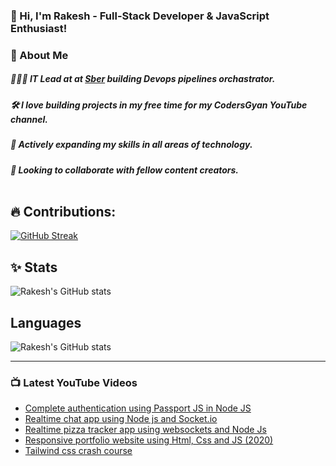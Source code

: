 ### 👋 Hi, I'm Rakesh - Full-Stack Developer & JavaScript Enthusiast!
### 🚀 About Me
##### 👷🏾‍♂️ IT Lead at at [Sber](https://sbertech.ru/) building Devops pipelines orchastrator.
##### 🛠️ I love building projects in my free time for my CodersGyan YouTube channel.
##### 🌟 Actively expanding my skills in all areas of technology.
##### 🤝 Looking to collaborate with fellow content creators. <br/><br/>





## 🔥 Contributions:
 
[![GitHub Streak](https://github-readme-streak-stats.herokuapp.com?user=codersgyan&&show_icons=true&theme=dark)](https://git.io/streak-stats)




## ✨ Stats

![Rakesh's GitHub stats](https://github-readme-stats.vercel.app/api?username=codersgyan&show_icons=true&theme=radical)




## Languages
![Rakesh's GitHub stats](https://github-readme-stats.vercel.app/api/top-langs/?username=codersgyan&layout=compact&theme=buefy&hide_border=true&hide_progress=true)

---

### 📺 Latest YouTube Videos
<!-- YOUTUBE:START -->
- [Complete authentication using Passport JS in Node JS](https://www.youtube.com/watch?v=6AoJaZs73Ak&t=6s)
- [Realtime chat app using Node js and Socket.io ](https://www.youtube.com/watch?v=_gikjdpWmcI&t=113s)
- [Realtime pizza tracker app using websockets and Node Js](https://www.youtube.com/watch?v=RqiU5nzj_nU&list=PLXQpH_kZIxTVRmXQN9J0Az76te5mAreLV)
- [Responsive portfolio website using Html, Css and JS (2020)](https://www.youtube.com/watch?v=8r1MHZec4Hc&list=PLXQpH_kZIxTWgPEnocGfpQo4XLrgcx63M)
- [Tailwind css crash course](https://www.youtube.com/watch?v=91evwKVzGRE&list=PLXQpH_kZIxTVc4bayR6EC0X_y_qRxDRyJ)
<!-- YOUTUBE:END -->


[website]: https://www.youtube.com/c/codersgyan
[twitter]: https://twitter.com/CodersGyan
[facebook]: https://www.facebook.com/codersgyan
[youtube]: https://www.youtube.com/c/codersgyan
[instagram]: https://www.instagram.com/codersgyan
[webdevplaylist]: https://www.youtube.com/playlist?list=PLXQpH_kZIxTVV5iiImYL7cF8qBXmIXfkA
[jsplaylist]: https://www.youtube.com/watch?v=KlLdNSvmoKI&list=PLXQpH_kZIxTVeSYQXLtpvMBCirxKCxqZz
[cssplaylist]: https://www.youtube.com/watch?v=wTyyIGZwJg0&t=2487s
[pizzaseries]: https://www.youtube.com/watch?v=RqiU5nzj_nU
